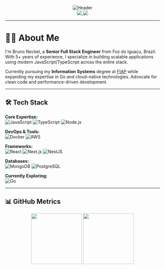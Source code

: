 <div align="center">
  <img src="https://readme-typing-svg.herokuapp.com?font=Fira+Code&pause=1000&color=22D3EE&center=true&vCenter=true&width=435&lines=Senior+Full+Stack+Engineer;JavaScript+%7C+TypeScript+Specialist;5+Years+of+Experience" alt="Header" />
</div>

<div align="center">
    <a href="https://www.linkedin.com/in/brunownk" target="_blank">
        <img src="https://img.shields.io/badge/-LinkedIn-%230077B5?style=for-the-badge&logo=linkedin&logoColor=white">
    </a>
    <a href="mailto:neckel.bw@gmail.com">
        <img src="https://img.shields.io/badge/Gmail-%23D14836?style=for-the-badge&logo=gmail&logoColor=white">
    </a>
</div>

---

# 👨‍💻 About Me

I'm Bruno Neckel, a **Senior Full Stack Engineer** from Foz do Iguaçu, Brazil. With 5+ years of experience, I specialize in building scalable applications using modern JavaScript/TypeScript across the entire stack.

Currently pursuing my **Information Systems** degree at [FIAP](https://www.fiap.com.br) while expanding my expertise in Go and cloud-native technologies. Advocate for clean code and performance-driven development.

---

## 🛠 Tech Stack

**Core Expertise:**  
![JavaScript](https://img.shields.io/badge/JavaScript-F7DF1E?style=flat&logo=javascript&logoColor=black)
![TypeScript](https://img.shields.io/badge/TypeScript-007ACC?style=flat&logo=typescript&logoColor=white)
![Node.js](https://img.shields.io/badge/Node.js-339933?style=flat&logo=nodedotjs&logoColor=white)

**DevOps & Tools:**  
![Docker](https://img.shields.io/badge/Docker-2496ED?style=flat&logo=docker&logoColor=white)
![AWS](https://img.shields.io/badge/AWS-232F3E?style=flat&logo=amazonaws&logoColor=white)

**Frameworks:**  
![React](https://img.shields.io/badge/React-20232A?style=flat&logo=react&logoColor=61DAFB)
![Next.js](https://img.shields.io/badge/Next.js-000000?style=flat&logo=next.js&logoColor=white)
![NestJS](https://img.shields.io/badge/NestJS-E0234E?style=flat&logo=nestjs&logoColor=white)

**Databases:**  
![MongoDB](https://img.shields.io/badge/MongoDB-47A248?style=flat&logo=mongodb&logoColor=white)
![PostgreSQL](https://img.shields.io/badge/PostgreSQL-316192?style=flat&logo=postgresql&logoColor=white)

**Currently Exploring:**  
![Go](https://img.shields.io/badge/Go-00ADD8?style=flat&logo=go&logoColor=white)

---

## 📊 GitHub Metrics

<div align="center">
  <img height="165em" src="https://github-readme-stats.vercel.app/api?username=brunownk&show_icons=true&theme=react&hide_border=true&count_private=true&hide=issues"/>
  <img height="165em" src="https://github-readme-stats.vercel.app/api/top-langs/?username=brunownk&layout=compact&theme=react&hide_border=true"/>
</div>
